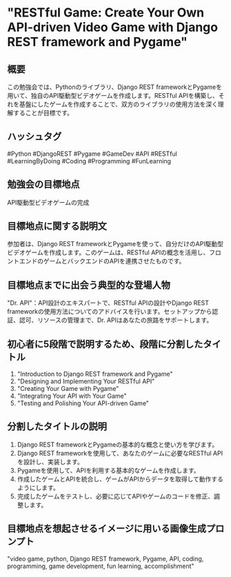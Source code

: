 # "RESTful Game: Create Your Own API-driven Video Game with Django REST framework and Pygame"

## 概要
この勉強会では、Pythonのライブラリ、Django REST frameworkとPygameを用いて、独自のAPI駆動型ビデオゲームを作成します。RESTful APIを構築し、それを基盤にしたゲームを作成することで、双方のライブラリの使用方法を深く理解することが目標です。

## ハッシュタグ
#Python #DjangoREST #Pygame #GameDev #API #RESTful #LearningByDoing #Coding #Programming #FunLearning

## 勉強会の目標地点
API駆動型ビデオゲームの完成

## 目標地点に関する説明文
参加者は、Django REST frameworkとPygameを使って、自分だけのAPI駆動型ビデオゲームを作成します。このゲームは、RESTful APIの概念を活用し、フロントエンドのゲームとバックエンドのAPIを連携させたものです。

## 目標地点までに出会う典型的な登場人物
"Dr. API"：API設計のエキスパートで、RESTful APIの設計やDjango REST frameworkの使用方法についてのアドバイスを行います。セットアップから認証、認可、リソースの管理まで、Dr. APIはあなたの旅路をサポートします。

## 初心者に5段階で説明するため、段階に分割したタイトル
1. "Introduction to Django REST framework and Pygame"
2. "Designing and Implementing Your RESTful API"
3. "Creating Your Game with Pygame"
4. "Integrating Your API with Your Game"
5. "Testing and Polishing Your API-driven Game"

## 分割したタイトルの説明
1. Django REST frameworkとPygameの基本的な概念と使い方を学びます。
2. Django REST frameworkを使用して、あなたのゲームに必要なRESTful APIを設計し、実装します。
3. Pygameを使用して、APIを利用する基本的なゲームを作成します。
4. 作成したゲームとAPIを統合し、ゲームがAPIからデータを取得して動作するようにします。
5. 完成したゲームをテストし、必要に応じてAPIやゲームのコードを修正、調整します。

## 目標地点を想起させるイメージに用いる画像生成プロンプト
"video game, python, Django REST framework, Pygame, API, coding, programming, game development, fun learning, accomplishment"
